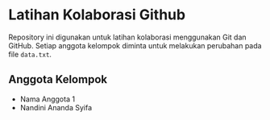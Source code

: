 # Latihan Kolaborasi Github

Repository ini digunakan untuk latihan kolaborasi
menggunakan Git dan GitHub.
Setiap anggota kelompok diminta untuk melakukan
perubahan pada file `data.txt`.

## Anggota Kelompok
- Nama Anggota 1
- Nandini Ananda Syifa
